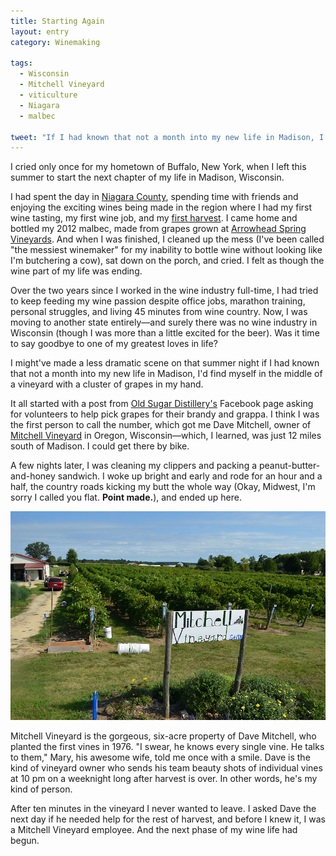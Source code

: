 ```yaml
---
title: Starting Again
layout: entry
category: Winemaking

tags:
  - Wisconsin
  - Mitchell Vineyard
  - viticulture
  - Niagara
  - malbec

tweet: "If I had known that not a month into my new life in Madison, I'd find myself in the middle of a vineyard..."
---
```


I cried only once for my hometown of Buffalo, New York, when I left this summer to start the next chapter of my life in Madison, Wisconsin. 

I had spent the day in [Niagara County](http://en.wikipedia.org/wiki/Niagara_Escarpment_AVA), spending time with friends and enjoying the exciting wines being made in the region where I had my first wine tasting, my first wine job, and my [first harvest](http://lennthompson.typepad.com/lenndevours/2009/11/bees-bbrite-brix-and-beer-what-i-learned-from-my-first-harvest.html). I came home and bottled my 2012 malbec, made from grapes grown at [Arrowhead Spring Vineyards](http://www.arrowheadspringvineyards.com/). And when I was finished, I cleaned up the mess (I've been called "the messiest winemaker" for my inability to bottle wine without looking like I'm butchering a cow), sat down on the porch, and cried. I felt as though the wine part of my life was ending. 

Over the two years since I worked in the wine industry full-time, I had tried to keep feeding my wine passion despite office jobs, marathon training, personal struggles, and living 45 minutes from wine country. Now, I was moving to another state entirely––and surely there was no wine industry in Wisconsin (though I was more than a little excited for the beer). Was it time to say goodbye to one of my greatest loves in life?

I might've made a less dramatic scene on that summer night if I had known that not a month into my new life in Madison, I'd find myself in the middle of a vineyard with a cluster of grapes in my hand. 

It all started with a post from [Old Sugar Distillery's](http://www.madisondistillery.com/Homepage.html) Facebook page asking for volunteers to help pick grapes for their brandy and grappa. I think I was the first person to call the number, which got me Dave Mitchell, owner of [Mitchell Vineyard](http://www.mitchell-vineyard.com/) in Oregon, Wisconsin––which, I learned, was just 12 miles south of Madison. I could get there by bike.

A few nights later, I was cleaning my clippers and packing a peanut-butter-and-honey sandwich. I woke up bright and early and rode for an hour and a half, the country roads kicking my butt the whole way (Okay, Midwest, I'm sorry I called you flat. **Point made.**), and ended up here.

![mitchellsign](/photos/mitchell_sign.jpg "Mitchell Vineyards sign in front of vineyard")

Mitchell Vineyard is the gorgeous, six-acre property of Dave Mitchell, who planted the first vines in 1976. "I swear, he knows every single vine. He talks to them," Mary, his awesome wife, told me once with a smile. Dave is the kind of vineyard owner who sends his team beauty shots of individual vines at 10 pm on a weeknight long after harvest is over. In other words, he's my kind of person.

After ten minutes in the vineyard I never wanted to leave. I asked Dave the next day if he needed help for the rest of harvest, and before I knew it, I was a Mitchell Vineyard employee. And the next phase of my wine life had begun.